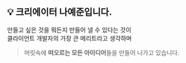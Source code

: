 ## 💡 크리에이터 나예준입니다.

만들고 싶은 것을 뭐든지 만들어 낼 수 있다는 것이 <br/>
클라이언트 개발자의 가장 큰 메리트라고 생각하며<br/>

> 머릿속에 **떠오르는 모든 아이디어**들을 만들어 나가고 있습니다.
